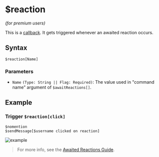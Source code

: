 # $reaction
*(for premium users)*

This is a [callback](../callbacks/introduction.md). It gets triggered whenever an awaited reaction occurs.

## Syntax
```
$reaction[Name]
```

### Parameters
- `Name` `(Type: String || Flag: Required)`: The value used in "command name" argument of `$awaitReactions[]`.

## Example
### Trigger `$reaction[click]`
```
$nomention
$sendMessage[$username clicked on reaction]
```

![example](https://user-images.githubusercontent.com/113303649/210166708-3395a683-07ad-4f1b-b018-31f2a317de6f.png)

> For more info, see the [Awaited Reactions Guide](../premium/awaitedReactions.md).
